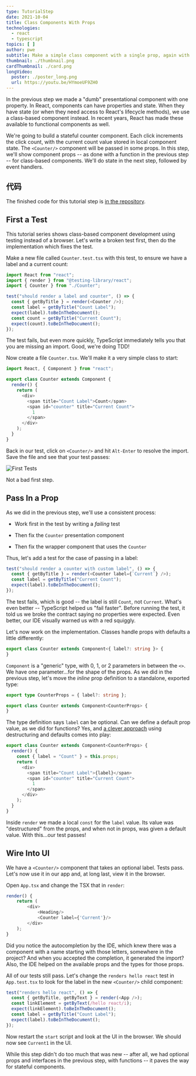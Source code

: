 ```yaml
---
type: TutorialStep
date: 2021-10-04
title: Class Components With Props
technologies:
  - react
  - typescript
topics: [ ]
author: pwe
subtitle: Make a simple class component with a single prop, again with a TypeScript interface describing the props.
thumbnail: ./thumbnail.png
cardThumbnail: ./card.png
longVideo:
  poster: ./poster_long.png
  url: https://youtu.be/HYmoeUF9ZH0
---
```


In the previous step we made a "dumb" presentational component with one property. In React, components can have properties and state. When they have state (or when they need access to React's lifecycle methods), we use a class-based component instead. In recent years, React has made these available to functional components as well.

We're going to build a stateful counter component. Each click increments the click count, with the current count value stored in local component state. The `<Counter/>` component will be passed in some props. In this step, we'll show component props -- as done with a function in the previous step -- for class-based components. We'll do state in the next step, followed by event handlers.

## 代码

The finished code for this tutorial step is [in the repository](https://github.com/JetBrains/jetbrains_guide/tree/master/sites/webstorm-guide/demos/tutorials/react_typescript_tdd/class_props).

## First a Test

This tutorial series shows class-based component development using testing instead of a browser. Let's write a broken test first, then do the implementation which fixes the test.

Make a new file called `Counter.test.tsx` with this test, to ensure we have a label and a current count:

```typescript
import React from "react";
import { render } from "@testing-library/react";
import { Counter } from "./Counter";

test("should render a label and counter", () => {
  const { getByTitle } = render(<Counter />);
  const label = getByTitle("Count Label");
  expect(label).toBeInTheDocument();
  const count = getByTitle("Current Count");
  expect(count).toBeInTheDocument();
});
```

The test fails, but even more quickly, TypeScript immediately tells you that you are missing an import. Good, we're doing TDD!

Now create a file `Counter.tsx`. We'll make it a very simple class to start:

```typescript
import React, { Component } from "react";

export class Counter extends Component {
  render() {
    return (
      <div>
        <span title="Count Label">Count</span>
        <span id="counter" title="Current Count">
          1
        </span>
      </div>
    );
  }
}
```

Back in our test, click on `<Counter/>` and hit `Alt-Enter` to resolve the import. Save the file and see that your test passes:

![First Tests](./screenshots/first_tests.png)

Not a bad first step.

## Pass In a Prop

As we did in the previous step, we'll use a consistent process:

- Work first in the test by writing a *failing* test

- Then fix the `Counter` presentation component

- Then fix the wrapper component that uses the `Counter`

Thus, let's add a test for the case of passing in a label:

```typescript
test("should render a counter with custom label", () => {
  const { getByTitle } = render(<Counter label={`Current`} />);
  const label = getByTitle("Current Count");
  expect(label).toBeInTheDocument();
});
```

The test fails, which is good -- the label is still `Count`, not `Current`. What's even better -- TypeScript helped us "fail faster". Before running the test, it told us we broke the contract saying no properties were expected. Even better, our IDE visually warned us with a red squiggly.

Let's now work on the implementation. Classes handle props with defaults a little differently:

```typescript
export class Counter extends Component<{ label?: string }> {
}
```

`Component` is a "generic" type, with 0, 1, or 2 parameters in between the `<>`. We have one parameter...for the shape of the props. As we did in the previous step, let's move the *inline* prop definition to a standalone, exported type:

```typescript
export type CounterProps = { label?: string };

export class Counter extends Component<CounterProps> {
}
```

The type definition says `label` can be optional. Can we define a default prop value, as we did for functions? Yes, and [a clever approach](https://react-typescript-cheatsheet.netlify.app/docs/basic/getting-started/default_props/) using destructuring and defaults comes into play:

```typescript
export class Counter extends Component<CounterProps> {
  render() {
    const { label = "Count" } = this.props;
    return (
      <div>
        <span title="Count Label">{label}</span>
        <span id="counter" title="Current Count">
          1
        </span>
      </div>
    );
  }
}
```

Inside `render` we made a local `const` for the `label` value. Its value was "destructured" from the props, and when not in props, was given a default value. With this...our test passes!

## Wire Into UI

We have a `<Counter/>` component that takes an optional label. Tests pass. Let's now use it in our app and, at long last, view it in the browser.

Open `App.tsx` and change the TSX that in `render`:

```typescript
render() {
    return (
        <div>
            <Heading/>
            <Counter label={'Current'}/>
        </div>
    );
}
```

Did you notice the autocompletion by the IDE, which knew there was a component with a name starting with those letters, somewhere in the project? And when you accepted the completion, it generated the import? Also, the IDE helped on the available props and the types for those props.

All of our tests still pass. Let's change the `renders hello react` test in `App.test.tsx` to look for the label in the new `<Counter/>` child component:

```typescript
test("renders hello react", () => {
  const { getByTitle, getByText } = render(<App />);
  const linkElement = getByText(/hello react/i);
  expect(linkElement).toBeInTheDocument();
  const label = getByTitle("Count Label");
  expect(label).toBeInTheDocument();
});
```

Now restart the `start` script and look at the UI in the browser. We should now see `Current1` in the UI.

While this step didn't do too much that was new -- after all, we had optional props and interfaces in the previous step, with functions -- it paves the way for stateful components.
